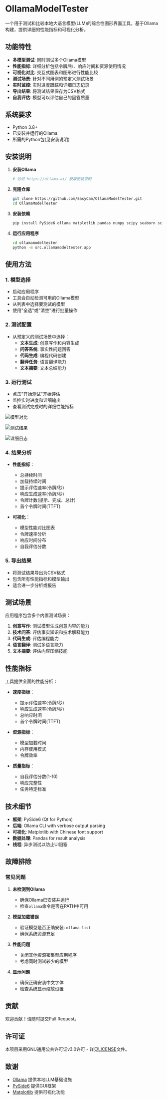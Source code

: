 # OllamaModelTester

一个用于测试和比较本地大语言模型(LLM)的综合性图形界面工具，基于Ollama构建，提供详细的性能指标和可视化分析。


## 功能特性

- **多模型测试**: 同时测试多个Ollama模型
- **性能指标**: 详细分析包括令牌/秒、响应时间和资源使用情况
- **可视化对比**: 交互式图表和图形进行性能比较
- **测试场景**: 针对不同用例的预定义测试场景
- **实时监控**: 实时进度跟踪和详细日志记录
- **导出结果**: 将测试结果保存为CSV格式
- **自我评估**: 模型可以评估自己的回答质量

## 系统要求

- Python 3.8+
- 已安装并运行的Ollama
- 所需的Python包(见安装说明)

## 安装说明

1. **安装Ollama**
   ```bash
   # 访问 https://ollama.ai/ 获取安装说明
   ```

2. **克隆仓库**
   ```bash
   git clone https://github.com/EasyCam/OllamaModelTester.git
   cd OllamaModelTester
   ```

3. **安装依赖**
   ```bash
   pip install PySide6 ollama matplotlib pandas numpy scipy seaborn scikit-learn requests
   ```

4. **运行应用程序**
   ```bash
   cd ollamamodeltester
   python -m src.ollamamodeltester.app
   ```

## 使用方法

### 1. 模型选择
- 启动应用程序
- 工具会自动检测可用的Ollama模型
- 从列表中选择要测试的模型
- 使用"全选"或"清空"进行批量操作

### 2. 测试配置
- 从预定义的测试场景中选择：
  - **文本生成**: 创意写作和内容生成
  - **问答系统**: 事实性问题回答
  - **代码生成**: 编程代码创建
  - **翻译任务**: 语言翻译能力
  - **文本摘要**: 文本总结能力

### 3. 运行测试
- 点击"开始测试"开始评估
- 监控实时进度和详细输出
- 查看测试完成时的详细性能指标


![模型对比](images/0-Compare.png)

![测试结果](images/1-Results.png)

![详细日志](images/2-Logs.png)

### 4. 结果分析
- **性能指标**：
  - 总持续时间
  - 加载持续时间
  - 提示评估速率(令牌/秒)
  - 响应生成速率(令牌/秒)
  - 令牌计数(提示、完成、总计)
  - 首个令牌时间(TTFT)

- **可视化**：
  - 模型性能对比图表
  - 令牌速率分析
  - 响应时间分布
  - 自我评估分数

### 5. 导出结果
- 将测试结果导出为CSV格式
- 包含所有性能指标和模型输出
- 适合进一步分析或报告

## 测试场景

应用程序包含多个内置测试场景：

1. **创意写作**: 测试模型生成创意内容的能力
2. **技术问答**: 评估事实知识和技术解释能力
3. **代码生成**: 评估编程能力
4. **语言翻译**: 测试多语言能力
5. **文本摘要**: 评估内容压缩技能

## 性能指标

工具提供全面的性能分析：

- **速度指标**：
  - 提示评估速率(令牌/秒)
  - 响应生成速率(令牌/秒)
  - 总响应时间
  - 首个令牌时间(TTFT)

- **资源指标**：
  - 模型加载时间
  - 内存使用模式
  - 令牌效率

- **质量指标**：
  - 自我评估分数(1-10)
  - 响应完整性
  - 任务特定标准

## 技术细节

- **框架**: PySide6 (Qt for Python)
- **后端**: Ollama CLI with verbose output parsing
- **可视化**: Matplotlib with Chinese font support
- **数据处理**: Pandas for result analysis
- **线程**: 异步测试以防止UI阻塞

## 故障排除

### 常见问题

1. **未检测到Ollama**
   - 确保Ollama已安装并运行
   - 检查`ollama`命令是否在PATH中可用

2. **模型加载错误**
   - 验证模型是否正确安装: `ollama list`
   - 确保系统资源充足

3. **性能问题**
   - 关闭其他资源密集型应用程序
   - 考虑同时测试较少的模型

4. **显示问题**
   - 确保正确安装中文字体
   - 检查系统显示缩放设置

## 贡献

欢迎贡献！请随时提交Pull Request。

## 许可证

本项目采用GNU通用公共许可证v3.0许可 - 详见[LICENSE](LICENSE)文件。


## 致谢

- [Ollama](https://ollama.ai/) 提供本地LLM基础设施
- [PySide6](https://doc.qt.io/qtforpython/) 提供GUI框架
- [Matplotlib](https://matplotlib.org/) 提供可视化功能
